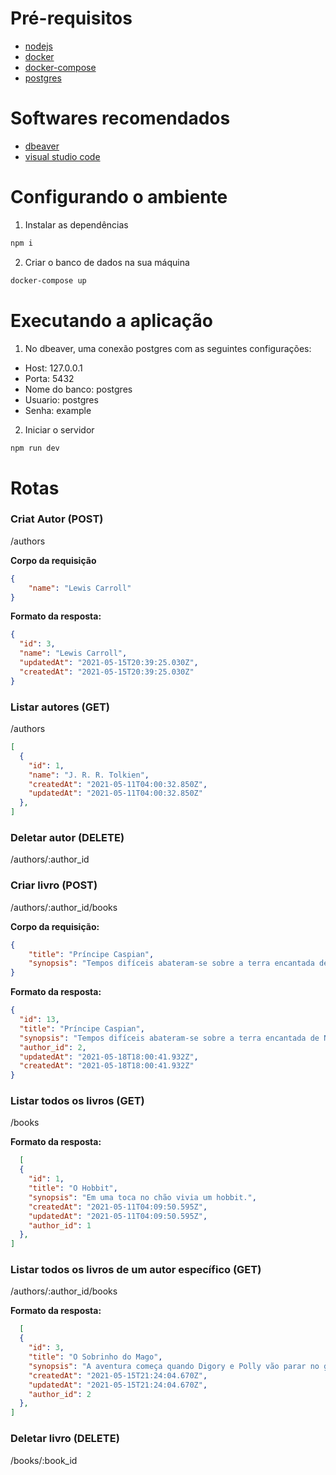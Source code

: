 # Pré-requisitos

* [nodejs](https://nodejs.org/en/download/)
* [docker](https://docs.docker.com/engine/install/)
* [docker-compose](https://docs.docker.com/compose/install/)
* [postgres](https://www.postgresql.org/download/)

# Softwares recomendados

* [dbeaver](https://dbeaver.io/download/)
* [visual studio code](https://code.visualstudio.com/download)

# Configurando o ambiente

1. Instalar as dependências

```bash
npm i
```

2. Criar o banco de dados na sua máquina

```bash
docker-compose up
```

# Executando a aplicação

1. No dbeaver, uma conexão postgres com as seguintes configurações:

* Host: 127.0.0.1
* Porta: 5432
* Nome do banco: postgres
* Usuario: postgres
* Senha: example

2. Iniciar o servidor

```bash
npm run dev
```

# Rotas

### Criat Autor (POST)

/authors

**Corpo da requisição**
```json
{
	"name": "Lewis Carroll"
}
```

**Formato da resposta:**
```json
{
  "id": 3,
  "name": "Lewis Carroll",
  "updatedAt": "2021-05-15T20:39:25.030Z",
  "createdAt": "2021-05-15T20:39:25.030Z"
}
```

### Listar autores (GET)

/authors

```json
[
  {
    "id": 1,
    "name": "J. R. R. Tolkien",
    "createdAt": "2021-05-11T04:00:32.850Z",
    "updatedAt": "2021-05-11T04:00:32.850Z"
  },
]
```

### Deletar autor (DELETE)
/authors/:author_id

### Criar livro (POST)

/authors/:author_id/books

**Corpo da requisição:**
```json
{
	"title": "Príncipe Caspian",
	"synopsis": "Tempos difíceis abateram-se sobre a terra encantada de Nárnia. Os dias de paz e liberdade, em que os animais, anões, árvores e flores viviam em absoluta paz e harmonia, estavam terminados."
}
```

**Formato da resposta:**
```json
{
  "id": 13,
  "title": "Príncipe Caspian",
  "synopsis": "Tempos difíceis abateram-se sobre a terra encantada de Nárnia. Os dias de paz e liberdade, em que os animais, anões, árvores e flores viviam em absoluta paz e harmonia, estavam terminados.",
  "author_id": 2,
  "updatedAt": "2021-05-18T18:00:41.932Z",
  "createdAt": "2021-05-18T18:00:41.932Z"
}
```

### Listar todos os livros (GET)

/books

**Formato da resposta:**
```json
  [
  {
    "id": 1,
    "title": "O Hobbit",
    "synopsis": "Em uma toca no chão vivia um hobbit.",
    "createdAt": "2021-05-11T04:09:50.595Z",
    "updatedAt": "2021-05-11T04:09:50.595Z",
    "author_id": 1
  },
]
```

### Listar todos os livros de um autor específico (GET)

/authors/:author_id/books

**Formato da resposta:**
```json
  [
  {
    "id": 3,
    "title": "O Sobrinho do Mago",
    "synopsis": "A aventura começa quando Digory e Polly vão parar no gabinete secreto do excêntrico tio André.",
    "createdAt": "2021-05-15T21:24:04.670Z",
    "updatedAt": "2021-05-15T21:24:04.670Z",
    "author_id": 2
  },
]
```

### Deletar livro (DELETE)
/books/:book_id